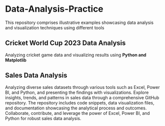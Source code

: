 # Data-Analysis-Practice
This repository comprises illustrative examples showcasing data analysis and visualization techniques using different tools

## Cricket World Cup 2023 Data Analysis
Analyzing cricket game data and visualizing results using **Python and Matplotlib**

## Sales Data Analysis
Analyzing diverse sales datasets through various tools such as Excel, Power BI, and Python, and presenting the findings with visualizations. Explore insights, trends, and patterns in sales data through a comprehensive GitHub repository. The repository includes code snippets, data visualization files, and documentation showcasing the analytical process and outcomes. Collaborate, contribute, and leverage the power of Excel, Power BI, and Python for robust sales data analysis.
